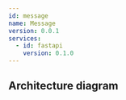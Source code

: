 ```yaml
---
id: message
name: Message
version: 0.0.1
services:
  - id: fastapi
    version: 0.1.0
---
```

## Architecture diagram
<NodeGraph />
